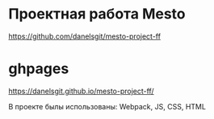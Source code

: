 # Проектная работа Mesto
https://github.com/danelsgit/mesto-project-ff

# ghpages
https://danelsgit.github.io/mesto-project-ff/

В проекте былы использованы: Webpack, JS, CSS, HTML
